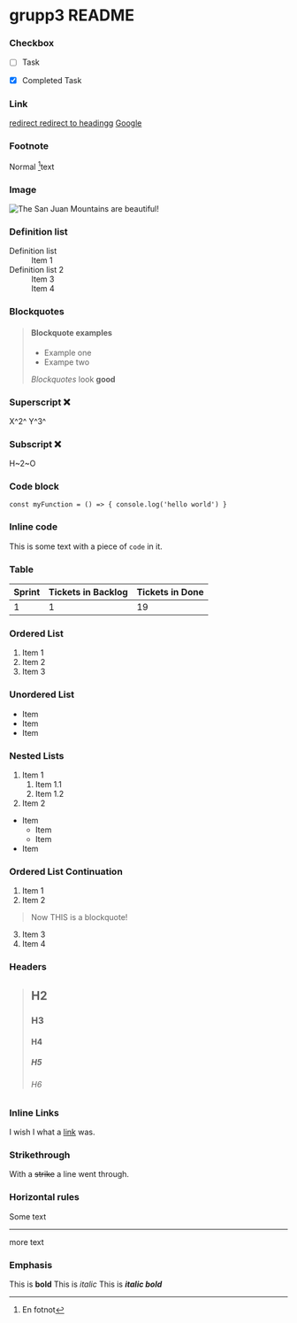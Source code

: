 

# grupp3 README

### Checkbox







- [ ] Task
- [x] Completed Task


### Link

[redirect redirect to headingg](#section-heading)
[Google](http://google.com)

### Footnote

Normal [^1]text
[^1]: En fotnot

### Image

![The San Juan Mountains are beautiful!](https://mdg.imgix.net/assets/images/san-juan-mountains.jpg?auto=format&fit=clip&q=40&w=1080 "San Juan Mountains")


### Definition list

<dl>
  <dt>Definition list</dt>
  <dd>Item 1</dd>
  <dt>Definition list 2</dt>
  <dd>Item 3 </dd>
  <dd>Item 4</dd>
</dl>


### Blockquotes

> #### Blockquote examples
>
> - Example one
> - Exampe two
>
> *Blockquotes* look **good**

### Superscript :x:

X^2^ Y^3^

### Subscript :x:

H~2~O

### Code block

`
    const myFunction = () => {
        console.log('hello world')
    }
`

### Inline code

This is some text with a piece of `code` in it.

### Table

| Sprint | Tickets in Backlog | Tickets in Done |
| ------ | ---------------- | --------------- |
| 1      | 1                | 19              |

### Ordered List

1. Item 1
2. Item 2
3. Item 3

### Unordered List

- Item
- Item
- Item

### Nested Lists

1. Item 1
    1. Item 1.1
    2. Item 1.2
2. Item 2

- Item
    - Item
    - Item
- Item

### Ordered List Continuation

1. Item 1
2. Item 2
> Now THIS is a blockquote!
3. Item 3
4. Item 4

### Headers

> ## H2
> ### H3
> #### H4
> ##### H5
> ###### H6

### Inline Links

I wish I what a [link](https://www.google.com) was.

### Strikethrough

With a ~~strike~~ a line went through.

### Horizontal rules

Some text

---

more text

### Emphasis

This is **bold**
This is *italic*
This is ***italic bold***
